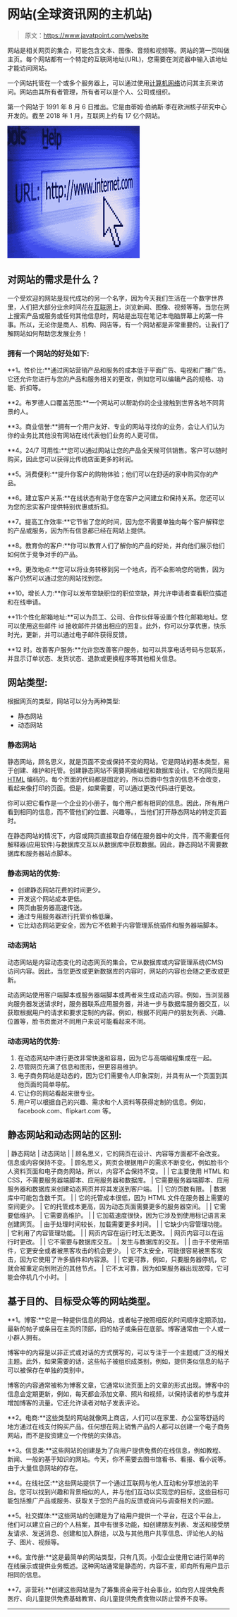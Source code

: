 # 网站(全球资讯网的主机站)

> 原文：<https://www.javatpoint.com/website>

网站是相关网页的集合，可能包含文本、图像、音频和视频等。网站的第一页叫做主页。每个网站都有一个特定的互联网地址(URL)，您需要在浏览器中输入该地址才能访问网站。

一个网站托管在一个或多个服务器上，可以通过使用[计算机网络](https://www.javatpoint.com/computer-network-tutorial)访问其主页来访问。网站由其所有者管理，所有者可以是个人、公司或组织。

第一个网站于 1991 年 8 月 6 日推出。它是由蒂姆·伯纳斯·李在欧洲核子研究中心开发的。截至 2018 年 1 月，互联网上约有 17 亿个网站。

![Website](img/b61e7a4d9f9d890166bedbcf12ab04c7.png)

## 对网站的需求是什么？

一个受欢迎的网站是现代成功的另一个名字，因为今天我们生活在一个数字世界里，人们把大部分业余时间花在[互联网](https://www.javatpoint.com/internet)上，浏览新闻、图像、视频等等。当您在网上搜索产品或服务或任何其他信息时，网站是出现在笔记本电脑屏幕上的第一件事。所以，无论你是商人、机构、网店等，有一个网站都是非常重要的。让我们了解网站如何帮助您发展业务！

### 拥有一个网站的好处如下:

**1。性价比:**通过网站营销产品和服务的成本低于平面广告、电视和广播广告。它还允许您进行与您的产品和服务相关的更改，例如您可以编辑产品的规格、功能、折扣等。

**2。布罗德人口覆盖范围:**一个网站可以帮助你的企业接触到世界各地不同背景的人。

**3。商业信誉:**拥有一个用户友好、专业的网站寻找你的业务，会让人们认为你的业务比其他没有网站在线代表他们业务的人更可信。

**4。24/7 可用性:**您可以通过网站让您的产品全天候可供销售。客户可以随时购买，因此您可以获得比传统店面更多的利润。

**5。消费便利:**提升你客户的购物体验；他们可以在舒适的家中购买你的产品。

**6。建立客户关系:**在线状态有助于您在客户之间建立和保持关系。您还可以为您的忠实客户提供特别优惠或折扣。

**7。提高工作效率:**它节省了您的时间，因为您不需要单独向每个客户解释您的产品或服务，因为所有信息都已经在网站上提供。

**8。教育你的客户:**你可以教育人们了解你的产品的好处，并向他们展示他们如何优于竞争对手的产品。

**9。更改地点:**您可以将业务转移到另一个地点，而不会影响您的销售，因为客户仍然可以通过您的网站找到您。

**10。增长人力:**你可以发布空缺职位的职位空缺，并允许申请者查看职位描述和在线申请。

**11:个性化邮箱地址:**可以为员工、公司、合作伙伴等设置个性化邮箱地址。您可以使用这些邮件 id 接收邮件并做出相应的回复。此外，你可以分享优惠，快乐时光，更新，并可以通过电子邮件获得反馈。

**12 时。改善客户服务:**允许您改善客户服务，如可以共享电话号码与您联系，并显示订单状态、发货状态、退款或更换程序等其他相关信息。

## 网站类型:

根据网页的类型，网站可以分为两种类型:

*   静态网站
*   动态网站

### 静态网站

静态网站，顾名思义，就是页面不变或保持不变的网站。它是网站的基本类型，易于创建、维护和托管。创建静态网站不需要网络编程和数据库设计。它的网页是用 [HTML](https://www.javatpoint.com/html-tutorial) 编码的。每个页面的代码都是固定的，所以页面中包含的信息不会改变，看起来像打印的页面。但是，如果需要，可以通过更改代码进行更改。

你可以把它看作是一个企业的小册子，每个用户都有相同的信息。因此，所有用户看到相同的信息，而不管他们的位置、兴趣等。，当他们打开静态网站的特定页面时。

在静态网站的情况下，内容或网页直接取自存储在服务器中的文件，而不需要任何解释器(应用软件)与数据库交互以从数据库中获取数据。因此，静态网站不需要数据库和服务器站点脚本。

### 静态网站的优势:

*   创建静态网站花费的时间更少。
*   开发这个网站成本更低。
*   网页由服务器高速传送。
*   通过专用服务器进行托管价格低廉。
*   它比动态网站更安全，因为它不依赖于内容管理系统插件和服务器端脚本。

### 动态网站

动态网站是内容动态变化的动态网页的集合。它从数据库或内容管理系统(CMS)访问内容。因此，当您更改或更新数据库的内容时，网站的内容也会随之更改或更新。

动态网站使用客户端脚本或服务器端脚本或两者来生成动态内容。例如，当浏览器向服务器发送请求时，服务器联系应用服务器，并进一步与数据库服务器交互，以获取根据用户的请求和要求定制的内容。例如，根据不同用户的朋友列表、兴趣、位置等，脸书页面对不同用户来说可能看起来不同。

### 动态网站的优势:

1.  在动态网站中进行更改非常快速和容易，因为它与高端编程集成在一起。
2.  尽管网页充满了信息和图形，但更容易维护。
3.  电子商务网站是动态的，因为它们需要令人印象深刻，并具有从一个页面到其他页面的简单导航。
4.  它让你的网站看起来很专业。
5.  用户可以根据自己的兴趣、需求和个人资料等获得定制的信息。例如，facebook.com、flipkart.com 等。

## 静态网站和动态网站的区别:

| 静态网站 | 动态网站 |
| 顾名思义，它的网页在设计、内容等方面都不会改变。信息或内容保持不变。 | 顾名思义，网页会根据用户的需求不断变化，例如脸书个人资料页面和电子商务网站。所以，内容不会保持不变。 |
| 它主要使用 HTML 和 CSS，不需要服务器端脚本、应用服务器和数据库。 | 它需要服务器端脚本、应用服务器和数据库来创建动态网页并将其发送到客户端。 |
| 它的页数有限。 | 数据库中可能包含数千页。 |
| 它的托管成本很低，因为 HTML 文件在服务器上需要的空间更少。 | 它的托管成本更高，因为动态页面需要更多的服务器空间。 |
| 它需要低维护。 | 它需要高维护。 |
| 它加载速度很快，因为它涉及到使用标记语言来创建网页。 | 由于处理时间较长，加载需要更多时间。 |
| 它缺少内容管理功能。 | 它利用了内容管理功能。 |
| 网页内容在运行时无法更改。 | 网页内容可以在运行时更改。 |
| 它不需要与数据库交互。 | 发生与数据库的交互。 |
| 由于不使用插件，它更安全或者被黑客攻击的机会更少。 | 它不太安全，可能很容易被黑客攻击，因为它使用了许多插件和内容源。 |
| 它更可靠，例如，只要服务器停机，它就会被重定向到附近的其他节点。 | 它不太可靠，因为如果服务器出现故障，它可能会停机几个小时。 |

## 基于目的、目标受众等的网站类型。

**1。博客:**它是一种提供信息的网站，或者帖子按照相反的时间顺序定期添加，最新的帖子或条目在主页的顶部，旧的帖子或条目在底部。博客通常由一个人或一小群人拥有。

博客中的内容是以非正式或对话的方式撰写的，可以专注于一个主题或广泛的相关主题。此外，如果需要的话，这些帖子被组织成类别，例如，提供类似信息的帖子可以被保存在单独的类别中。

博客的内容通常被称为博客文章，它通常以流页面上的文章的形式出现。博客中的信息会定期更新，例如，每天都会添加文章、照片和视频，以保持读者的参与度并增加博客的流量。它还允许读者对帖子发表评论。

**2。电商:**这些类型的网站就像网上商店，人们可以在家里、办公室等舒适的地方通过在线支付购买产品。任何想在网上销售产品的人都可以创建一个电子商务网站，而不是投资建立一个传统的实体店。

**3。信息类:**这些网站的创建是为了向用户提供免费的在线信息，例如教程、新闻、一般的基于知识的网站。今天，你不需要去图书馆看书、看报、看小说等。由于大量信息网站的存在。

**4。在线社区:**这些网站提供了一个通过互联网与他人互动和分享想法的平台。您可以找到兴趣和背景相似的人，并与他们互动以实现您的目标，这些目标可能包括推广产品或服务、获取关于您的产品的反馈或询问与调查相关的问题。

**5。社交媒体:**这些网站的创建是为了给用户提供一个平台，在这个平台上，他们可以建立自己的个人档案，其中有很多功能，如创建朋友列表、发送和接受朋友请求、发送消息、创建和加入群组，以及与其他用户共享信息、评论他人的帖子、图片、视频等。

**6。宣传册:**这是最简单的网站类型，只有几页。小型企业使用它进行简单的在线展示或提供业务概述。这种网站通常是静态的，内容不变，即向所有用户显示相同的信息。

**7。非营利:**创建这些网站是为了筹集资金用于社会事业，如向穷人提供免费医疗、向儿童提供免费基础教育、向儿童提供免费食物以防止营养不良等。

* * *